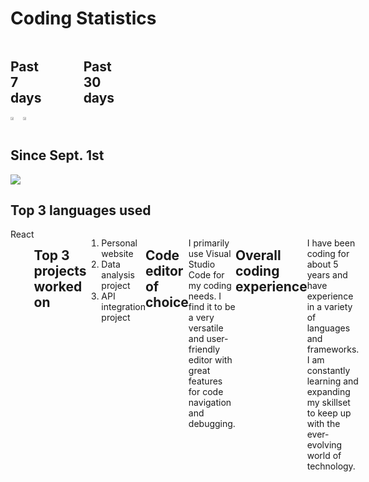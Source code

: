 <!DOCTYPE html>
<html>
<head>
    <link rel="stylesheet" href="https://cdn.jsdelivr.net/gh/devicons/devicon@v2.15.1/devicon.min.css">
    <title>Coding Statistics</title>
</head>
<body>
    <h1>Coding Statistics</h1>
    <div style="display:flex;flex-direction;row">
        <div>
            <h2 style="width:50%;">Past 7 days</h2>
        </div>
        <div>
            <h2 style="width:50%;">Past 30 days</h2>
        </div>
    </div>
    <div style="display:flex;">
        <a href="https://wakatime.com"><img src="https://wakatime.com/share/@canyonfsmith/49d1f8e9-ae3c-4947-8635-ab9dafaaca7e.png" style="width:49%;" /></a>
        <a href="https://wakatime.com"><img src="https://wakatime.com/share/@canyonfsmith/4f9fd1d4-18bd-4368-bbfb-b77776ce1107.png" style="width:49%;" /></a>
    </div>
    <h2>Since Sept. 1st</h2>
    <a href="https://wakatime.com/@846109a2-0706-4c97-a610-1e90872121d0"><img src="https://wakatime.com/badge/user/846109a2-0706-4c97-a610-1e90872121d0.svg"></a>
    <h2>Top 3 languages used</h2>
    <div style="display:flex;flex-direction;row"
            <img src="https://cdn.jsdelivr.net/gh/devicons/devicon/icons/react/react-original.svg" width="50" height="50"/> React
        
        
            <img src="https://cdn.jsdelivr.net/gh/devicons/devicon/icons/python/python-original.svg" width="50" height="50"/> Python
        
        
            <img src="https://cdn.jsdelivr.net/gh/devicons/devicon/icons/bash/bash-original.svg" width="20" height="20"/> Bash
        
    </div>
<h2>Top 3 projects worked on</h2>
<ol>
  <li>Personal website</li>
  <li>Data analysis project</li>
  <li>API integration project</li>
</ol>
<h2>Code editor of choice</h2>
<p>I primarily use Visual Studio Code for my coding needs. I find it to be a very versatile and user-friendly editor with great features for code navigation and debugging.</p>
<h2>Overall coding experience</h2>
<p>I have been coding for about 5 years and have experience in a variety of languages and frameworks. I am constantly learning and expanding my skillset to keep up with the ever-evolving world of technology.</p>
